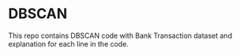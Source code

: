 # DBSCAN
This repo contains DBSCAN code with Bank Transaction dataset and explanation for each line in the code.
